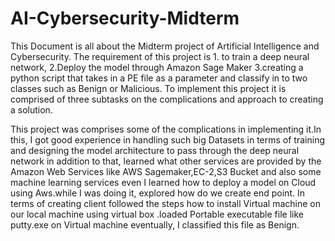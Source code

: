 # AI-Cybersecurity-Midterm

This Document is all about the Midterm project of Artificial Intelligence and Cybersecurity. The requirement of this project is 1. to train a deep neural network, 2.Deploy the model through Amazon Sage Maker 3.creating  a python script that takes in a PE file as a parameter and classify in to two classes such as  Benign or Malicious. To implement this project it is comprised of three subtasks on the complications and approach to creating a solution.

This project was comprises some of the complications in implementing it.In this, I got good experience in handling such big Datasets in terms of training and designing the model architecture to pass through the deep neural network in addition to that, learned what other services are provided by the Amazon Web Services like AWS Sagemaker,EC-2,S3 Bucket and also some machine learning services even I learned how to deploy a model on Cloud using Aws.while I was doing it, explored how do we create end point. In terms of creating client followed the steps how to install Virtual machine on our local machine using virtual box .loaded Portable executable file like putty.exe on Virtual machine eventually, I classified this file as Benign.

